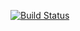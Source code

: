[![Build Status](https://travis-ci.org/EricGaona/dolcettopty.svg?branch=master)](https://travis-ci.org/EricGaona/dolcettopty)